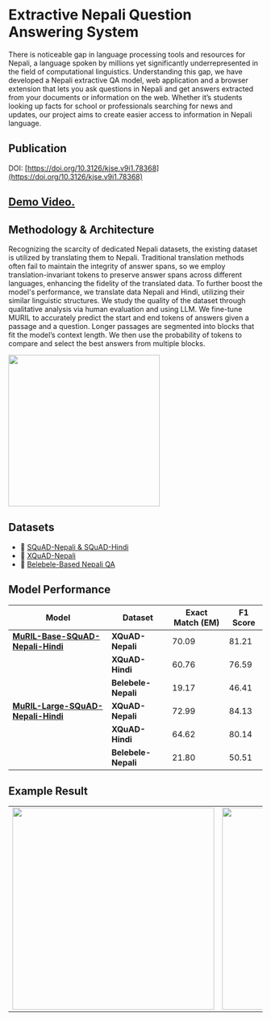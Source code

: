 # Extractive Nepali Question Answering System

There is noticeable gap in language processing tools and resources for Nepali, a language spoken by millions yet significantly underrepresented in the field of computational linguistics. Understanding this gap, we have developed a Nepali extractive QA model, web application and a browser extension that lets you ask questions in Nepali and get answers extracted from your documents or information on the web. Whether it’s students looking up facts for school or professionals searching for news and updates, our project aims to create easier access to information in Nepali language.

## Publication
DOI: [https://doi.org/10.3126/kjse.v9i1.78368](https://doi.org/10.3126/kjse.v9i1.78368)

## [Demo Video.](https://youtu.be/aHDpSnkGzfE?feature=shared)

## Methodology & Architecture
Recognizing the scarcity of dedicated Nepali datasets, the existing dataset is utilized by translating them to Nepali. Traditional translation methods often fail to maintain the integrity of answer spans, so we employ translation-invariant tokens to preserve answer spans across different languages, enhancing the fidelity of the translated data. To further boost the model's performance, we translate data Nepali and Hindi, utilizing their similar linguistic structures. We study the quality of the dataset through qualitative analysis via human evaluation and using LLM. We fine-tune MURIL to accurately predict the start and end tokens of answers given a passage and a question. Longer passages are segmented into blocks that fit the model’s context length. We then use the probability of tokens to compare and select the best answers from multiple blocks.

<img src="https://github.com/Yunika-Bajracharya/Extractive-Nepali-QA/assets/60802409/8f0ab843-8986-4010-88d9-0bb664ea1a71" width="300">

## Datasets
  - 📂 [SQuAD-Nepali & SQuAD-Hindi](https://huggingface.co/datasets/suban244/squad_v1.1_np)
  - 📂 [XQuAD-Nepali](https://huggingface.co/datasets/Yunika/xquad-nepali)
  - 📂 [Belebele-Based Nepali QA](https://huggingface.co/datasets/Yunika/Nepali-QA)

## Model Performance

| Model  | Dataset                 | Exact Match (EM) | F1 Score |
|--------|-------------------------|------------------|----------|
| **[MuRIL-Base-SQuAD-Nepali-Hindi](https://huggingface.co/Yunika/muril-base-squad-np-hi)** | **XQuAD-Nepali**  | 70.09 | 81.21 |
|        | **XQuAD-Hindi**   | 60.76 | 76.59 |
|        | **Belebele-Nepali** | 19.17 | 46.41 |
| **[MuRIL-Large-SQuAD-Nepali-Hindi](https://huggingface.co/Yunika/muril-large-squad-np-hi)** | **XQuAD-Nepali**  | 72.99 | 84.13 |
|        | **XQuAD-Hindi**   | 64.62 | 80.14 |
|        | **Belebele-Nepali** | 21.80 | 50.51 |

## Example Result
<table>
  <tr>
    <td><img src="https://github.com/Yunika-Bajracharya/Extractive-Nepali-QA/assets/60802409/b341b4a2-15b4-458d-a45e-533e34328dec" width="400"></td>
    <td><img src="https://github.com/Yunika-Bajracharya/Extractive-Nepali-QA/assets/60802409/0c761a83-85d8-441f-9ea3-3aa649355228" width="400"></td>
  </tr>
</table>

